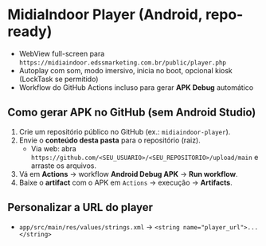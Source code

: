 
# MidiaIndoor Player (Android, repo-ready)

- WebView full-screen para `https://midiaindoor.edssmarketing.com.br/public/player.php`
- Autoplay com som, modo imersivo, inicia no boot, opcional kiosk (LockTask se permitido)
- Workflow do GitHub Actions incluso para gerar **APK Debug** automático

## Como gerar APK no GitHub (sem Android Studio)
1. Crie um repositório público no GitHub (ex.: `midiaindoor-player`).
2. Envie o **conteúdo desta pasta** para o repositório (raiz).
   - Via web: abra `https://github.com/<SEU_USUARIO>/<SEU_REPOSITORIO>/upload/main` e arraste os arquivos.
3. Vá em **Actions** → workflow **Android Debug APK** → **Run workflow**.
4. Baixe o **artifact** com o APK em `Actions` → execução → **Artifacts**.

## Personalizar a URL do player
- `app/src/main/res/values/strings.xml` → `<string name="player_url">...</string>`
